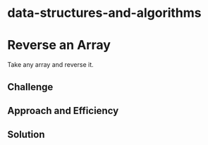 # data-structures-and-algorithms

# Reverse an Array
Take any array and reverse it.

## Challenge

## Approach and Efficiency

## Solution
